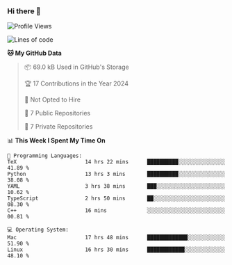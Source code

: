 ### Hi there 👋

<!--
**huayuan4396/huayuan4396** is a ✨ _special_ ✨ repository because its `README.md` (this file) appears on your GitHub profile.

Here are some ideas to get you started:

- 🔭 I’m currently working on ...
- 🌱 I’m currently learning ...
- 👯 I’m looking to collaborate on ...
- 🤔 I’m looking for help with ...
- 💬 Ask me about ...
- 📫 How to reach me: ...
- 😄 Pronouns: ...
- ⚡ Fun fact: ...
-->

<!--START_SECTION:waka-->
![Profile Views](http://img.shields.io/badge/Profile%20Views-0-blue)

![Lines of code](https://img.shields.io/badge/From%20Hello%20World%20I%27ve%20Written-253.0%20thousand%20lines%20of%20code-blue)

**🐱 My GitHub Data** 

> 📦 69.0 kB Used in GitHub's Storage 
 > 
> 🏆 17 Contributions in the Year 2024
 > 
> 🚫 Not Opted to Hire
 > 
> 📜 7 Public Repositories 
 > 
> 🔑 7 Private Repositories 
 > 
📊 **This Week I Spent My Time On** 

```text
💬 Programming Languages: 
TeX                      14 hrs 22 mins      ██████████░░░░░░░░░░░░░░░   41.89 % 
Python                   13 hrs 3 mins       ██████████░░░░░░░░░░░░░░░   38.08 % 
YAML                     3 hrs 38 mins       ███░░░░░░░░░░░░░░░░░░░░░░   10.62 % 
TypeScript               2 hrs 50 mins       ██░░░░░░░░░░░░░░░░░░░░░░░   08.30 % 
C++                      16 mins             ░░░░░░░░░░░░░░░░░░░░░░░░░   00.81 % 

💻 Operating System: 
Mac                      17 hrs 48 mins      █████████████░░░░░░░░░░░░   51.90 % 
Linux                    16 hrs 30 mins      ████████████░░░░░░░░░░░░░   48.10 % 
```


<!--END_SECTION:waka-->
